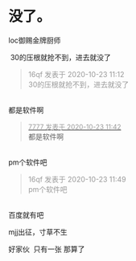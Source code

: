 # 没了。


loc御赐金牌厨师

<img src="static/image/smiley/default/lol.gif" smilieid="12" border="0" alt="" /> 30的压根就抢不到，进去就没了

<div class="quote"><blockquote><font color="#999999">16qf 发表于 2020-10-23 11:12</font><br />
<font color="#999999">30的压根就抢不到，进去就没了</font></blockquote></div><br />
都是软件啊

<div class="quote"><blockquote><font size="2"><a href="https://www.hostloc.com/forum.php?mod=redirect&amp;goto=findpost&amp;pid=9340260&amp;ptid=757524" target="_blank"><font color="#999999">7777 发表于 2020-10-23 11:42</font></a></font><br />
都是软件啊</blockquote></div><br />
pm个软件吧

<div class="quote"><blockquote><font color="#999999">16qf 发表于 2020-10-23 11:49</font><br />
<font color="#999999">pm个软件吧</font></blockquote></div><br />
百度就有吧

mjj出征，寸草不生

好家伙&nbsp;&nbsp;只有一张 那算了<br />

